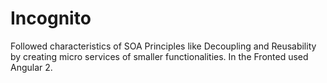 # Incognito
Followed characteristics of SOA Principles like Decoupling and Reusability by creating micro services of smaller functionalities. In the Fronted used Angular 2.
